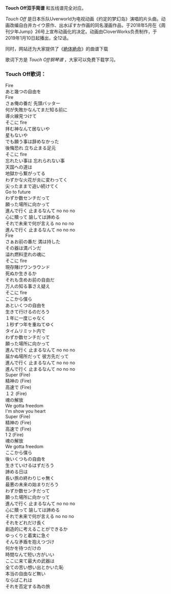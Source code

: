 

**Touch Off双手简谱** 和五线谱完全对应。

_Touch Off_
是日本乐队Uverworld为电视动画《约定的梦幻岛》演唱的片头曲。动画改编自白井カイウ原作、出水ぽすか作画的同名漫画作品，于2018年5月在《周刊少年Jump》26号上宣布动画化的决定。动画由CloverWorks负责制作，于2019年1月10日起播出，全12话。

同时，网站还为大家提供了《[絶体絶命](Music-10372-絶体絶命-约定的梦幻岛ED.html "絶体絶命")》的曲谱下载

歌词下方是 _Touch Off钢琴谱_ ，大家可以免费下载学习。

### Touch Off歌词：

Fire  
あと幾つの自由を  
Fire  
さぁ俺の番だ 先頭バッター  
何が失敗かなんてまだ知る前に  
導火線見つけて  
そこに fire  
拝む神なんて居ないや  
星もないや  
でも願う事は辞めなかった  
後悔恐れ 立ち止まる足元  
そこに fire  
忘れたい事は 忘れられない事  
天国への道は  
地獄から繋がってる  
わずかな火花が炎に変わってく  
尖ったままで追い続けてく  
Go to future  
わずか数センチだって  
願った場所に向かって  
進んで行く 止まるなんて no no no  
心に贖って 諭しては諦める  
それで未来で何が言える no no no  
進んで行く 止まるなんて no no no  
Fire  
さぁお前の番だ 満は持した  
その器は満パンだ  
溢れ燃料塗れの魂に  
そこに fire  
現存賭けワンラウンド  
死ぬか生きるか  
それも含めお前の自由だ  
万人の知る事さえ疑え  
そこに fire  
ここから僕ら  
あといくつの自由を  
生きて行けるのだろう  
１年に一度じゃなく  
１秒ずつ年を重ねてゆく  
タイムリミット内で  
わずか数センチだって  
願った場所に向かって  
進んで行く 止まるなんて no no no  
届かぬ場所だって 彼方先だって  
進んで行く 止まるなんて no no no  
進んで行く 止まるなんて no no no  
Super (Fire)  
精神の (Fire)  
高速で (Fire)  
１２ (Fire)  
魂の解放  
We gotta freedom  
I'm show you heart  
Super (Fire)  
精神の (Fire)  
高速で (Fire)  
1 2 (Fire)  
魂の解放  
We gotta freedom  
ここから僕ら  
後いくつもの自由を  
生きていけるはずだろう  
諦める日は  
長い旅の終わりじゃ無く  
最悪の未来の始まりだろう  
わずか数センチだって  
願った場所に向かって  
進んで行く 止まるなんて no no no  
心に贖って 諭しては諦める  
それで未来で何が言える no no no  
それをどれだけ長く  
創造的に考えることができるか  
ゆっくりと着実に急ぐ  
そんな矛盾を抱えつづけ  
何かを待つだけの  
時間なんて短い方がいい  
ここに来て最大の武器は  
全ての苦い想い出とかいた恥  
本当の自由など無い  
ならばこれは  
それを否定する為の旅

